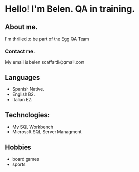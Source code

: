 # Hello! I'm Belen. QA in training.
## About me.
 I'm thrilled to be part of the Egg QA Team 
### Contact me. 
My email is belen.scaffardi@gmail.com
## Languages
- Spanish Native.
- English B2.
- Italian B2.

## Technologies:
- My SQL Workbench
- Microsoft SQL Server Managment

## Hobbies
- board games
- sports


